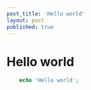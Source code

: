```yaml
---
post_title: 'Hello world'
layout: post
published: true
---
```

# Hello world
```php
    echo 'Hello world';
```